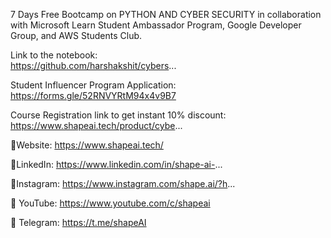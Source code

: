 7 Days Free Bootcamp on PYTHON AND CYBER SECURITY  in collaboration with Microsoft Learn Student Ambassador Program, Google Developer Group, and AWS Students Club.
 


Link to the notebook:  
https://github.com/harshakshit/cybers...

Student Influencer Program Application:
https://forms.gle/52RNVYRtM94x4v9B7​​​

Course Registration link to get instant 10% discount:
https://www.shapeai.tech/product/cybe...
   

📍Website:  https://www.shapeai.tech/​​​


 📍LinkedIn: https://www.linkedin.com/in/shape-ai-​​​...


 📍Instagram:  https://www.instagram.com/shape.ai/?h​​​...


 📍 YouTube:  https://www.youtube.com/c/shapeai


 📍 Telegram:  https://t.me/shapeAI​
